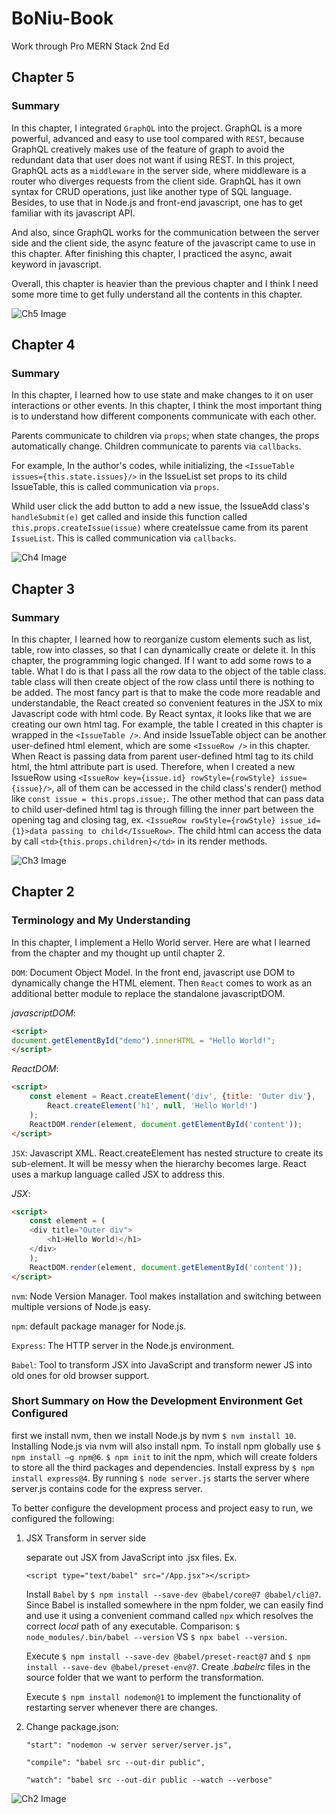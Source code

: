 # BoNiu-Book
Work through Pro MERN Stack 2nd Ed

## Chapter 5
### Summary

In this chapter, I integrated `GraphQL` into the project. GraphQL is a more powerful, advanced and easy to use tool compared with `REST`, because GraphQL creatively makes use of the feature of graph to avoid the redundant data that user does not want if using REST. In this project, GraphQL acts as a `middleware` in the server side, where middleware is a router who diverges requests from the client side. GraphQL has it own syntax for CRUD operations, just like another type of SQL language. Besides, to use that in Node.js and front-end javascript, one has to get familiar with its javascript API. 

And also, since GraphQL works for the communication between the server side and the client side, the async feature of the javascript came to use in this chapter. After finishing this chapter, I practiced the async, await keyword in javascript.

Overall, this chapter is heavier than the previous chapter and I think I need some more time to get fully understand all the contents in this chapter.

![Ch5 Image](https://github.ccs.neu.edu/NEU-CS5610-SU20/BoNiu-Book/blob/master/readme_images/chapter5.png)

## Chapter 4
### Summary
In this chapter, I learned how to use state and make changes to it on user interactions or other events. In this chapter, I think the most important thing is to understand how different components communicate with each other.

Parents communicate to children via `props`; when state changes, the props automatically change. Children communicate to parents via `callbacks`.

For example, In the author's codes, while initializing, the `<IssueTable issues={this.state.issues}/>` in the IssueList set props to its child IssueTable, this is called communication via `props`.

Whild user click the add button to add a new issue, the IssueAdd class's `handleSubmit(e)` get called and inside this function called `this.props.createIssue(issue)` where createIssue came from its parent `IssueList`. This is called communication via `callbacks`.

![Ch4 Image](https://github.ccs.neu.edu/NEU-CS5610-SU20/BoNiu-Book/blob/master/readme_images/chapter4.png)

## Chapter 3

### Summary

In this chapter, I learned how to reorganize custom elements such as list, table, row into classes, so that I can dynamically create or delete it. In this chapter, the programming logic changed. If I want to add some rows to a table. What I do is that I pass all the row data to the object of the table class. table class will then create object of the row class until there is nothing to be added. The most fancy part is that to make the code more readable and understandable, the React created so convenient features in the JSX to mix Javascript code with html code. By React syntax, it looks like that we are creating our own html tag. For example, the table I created in this chapter is wrapped in the `<IssueTable />`. And inside IssueTable object can be another user-defined html element, which are some `<IssueRow />` in this chapter. When React is passing data from parent user-defined html tag to its child html, the html attribute part is used. Therefore, when I created a new IssueRow using `<IssueRow key={issue.id} rowStyle={rowStyle} issue={issue}/>`, all of them can be accessed in the child class's render() method like `const issue = this.props.issue;`. The other method that can pass data to child user-defined html tag is through filling the inner part between the opening tag and closing tag, ex. `<IssueRow rowStyle={rowStyle} issue_id={1}>data passing to child</IssueRow>`. The child html can access the data by call `<td>{this.props.children}</td>` in its render methods.

![Ch3 Image](https://github.ccs.neu.edu/NEU-CS5610-SU20/BoNiu-Book/blob/master/readme_images/chapter3.png)
## Chapter 2

### Terminology and My Understanding
In this chapter, I implement a Hello World server. Here are what I learned from the chapter and my thought up until chapter 2.

`DOM`: Document Object Model. In the front end, javascript use DOM to dynamically change the HTML element. Then `React` comes to work as an additional better module to replace the standalone javascriptDOM.

*javascriptDOM*:
```html
<script>
document.getElementById("demo").innerHTML = "Hello World!";
</script>
```

*ReactDOM*:
```html
<script>
    const element = React.createElement('div', {title: 'Outer div'},
        React.createElement('h1', null, 'Hello World!')
    );
    ReactDOM.render(element, document.getElementById('content'));
</script>
```

`JSX`: Javascript XML. React.createElement has nested structure to create its sub-element. It will be messy when the hierarchy becomes large. React uses a markup language called JSX to address this.

*JSX*:
```html
<script>
    const element = (
    <div title="Outer div">
        <h1>Hello World!</h1>
    </div>
    );
    ReactDOM.render(element, document.getElementById('content'));
</script>
```

`nvm`: Node Version Manager. Tool makes installation and switching
between multiple versions of Node.js easy.

`npm`: default package manager for Node.js.

`Express`: The HTTP server in the Node.js environment.

`Babel`: Tool to transform JSX into JavaScript and transform newer JS into old ones for old browser support.

### Short Summary on How the Development Environment Get Configured

first we install nvm, then we install Node.js by nvm `$ nvm install 10`. Installing Node.js via nvm will also install npm. To install npm globally use `$ npm install –g npm@6`. `$ npm init` to init the npm, which will create folders to store all the third packages and dependencies. Install express by `$ npm install express@4`. By running `$ node server.js` starts the server where server.js contains code for the express server.

To better configure the development process and project easy to run, we configured the following:
1. JSX Transform in server side

    separate out JSX from JavaScript into .jsx files. Ex. 
   
   `<script type="text/babel" src="/App.jsx"></script>`
   
    Install `Babel` by `$ npm install --save-dev @babel/core@7 @babel/cli@7`. Since Babel is installed somewhere in the npm folder, we can easily find and use it using a convenient command called `npx` which resolves the correct *local* path of any executable. Comparison: `$ node_modules/.bin/babel --version` VS `$ npx babel --version`.

    Execute `$ npm install --save-dev @babel/preset-react@7` and `$ npm install --save-dev @babel/preset-env@7`. Create *.babelrc* files in the source folder that we want to perform the transformation.  

    Execute `$ npm install nodemon@1` to implement the functionality of restarting server whenever there are changes.

2. Change package.json: 

    `"start": "nodemon -w server server/server.js",`

    `"compile": "babel src --out-dir public",`

    `"watch": "babel src --out-dir public --watch --verbose"`

![Ch2 Image](https://github.ccs.neu.edu/NEU-CS5610-SU20/BoNiu-Book/blob/master/readme_images/chapter2.png)
